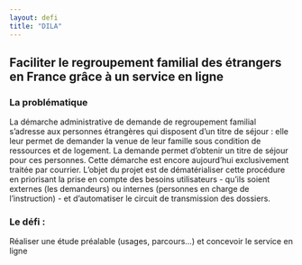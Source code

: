 ```yaml
---
layout: defi
title: "DILA"
---
```


## Faciliter le regroupement familial des étrangers en France grâce à un service en ligne

### La problématique

La démarche administrative de demande de regroupement familial s’adresse aux personnes étrangères qui disposent d’un titre de séjour : elle leur permet de demander la venue de leur famille sous condition de ressources et de logement. La demande permet d’obtenir un titre de séjour pour ces personnes. Cette démarche est encore aujourd’hui exclusivement traitée par courrier. L’objet du projet est de dématérialiser cette procédure en priorisant la prise en compte des besoins utilisateurs - qu’ils soient externes (les demandeurs) ou internes (personnes en charge de l’instruction) - et d’automatiser le circuit de transmission des dossiers.

### Le défi : 

Réaliser une étude préalable (usages, parcours…) et concevoir le service en ligne
